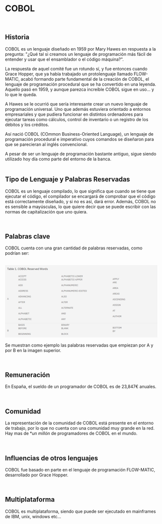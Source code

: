 # COBOL
<br>

## **Historia**
COBOL es un lenguaje diseñado en 1959 por Mary Hawes en respuesta a la pregunta: "¿Qué tal si creamos un lenguaje de programación más 
fácil de entender y usar que el ensamblador o el código máquina?".

La respuesta de aquel comité fue un rotundo sí, y fue entonces cuando Grace Hopper, que ya había trabajado un protolenguaje llamado 
FLOW-MATIC, acabó formando parte fundamental de la creación de COBOL, el lenguaje de programación procedural que se ha convertido en 
una leyenda. Aquello pasó en 1959, y aunque parezca increíble COBOL sigue en uso... y lo que le queda.

A Hawes se le ocurrió que sería interesante crear un nuevo lenguaje de programación universal. Uno que además estuviera orientado a 
entornos empresariales y que pudiera funcionar en distintos ordenadores para ejecutar tareas como cálculos, control de inventario o un 
registro de los débitos y los créditos.

Así nació COBOL (COmmon Business-Oriented Language), un lenguaje de programación procedural e imperativo cuyos comandos se diseñaron para 
que se parecieran al inglés convencional. 

A pesar de ser un lenguaje de programación bastante antiguo, sigue siendo utilizado hoy día como parte del entorno de la banca.  
<br>

## **Tipo de Lenguaje y Palabras Reservadas**

COBOL es un lenguaje compilado, lo que significa que cuando se tiene que ejecutar el código, el compilador se encargará de comprobar que 
el código está correctamente diseñado, y si no es así, dará error. Además, COBOL no es sensible a mayúsculas, lo que quiere decir que se 
puede escribir con las normas de capitalización que uno quiera.


<br>

## **Palabras clave**

COBOL cuenta con una gran cantidad de palabras reservadas, como podrían ser:
<br>
<br>

![AB](img/AB.png)


Se muestran como ejemplo las palabras reservadas que empiezan por A y por B en la imagen superior.


<br>

## **Remuneración** 

En España, el sueldo de un programador de COBOL es de 23,847€ anuales.

<br>

## **Comunidad**

La representación de la comunidad de COBOL está presente en el entorno de trabajo, por lo que no cuenta con una comunidad muy grande en la red. Hay mas de **un millón* de programadores de COBOL en el mundo.

<br>

## **Influencias de otros lenguajes**

COBOL fue basado en parte en el lenguaje de programación FLOW-MATIC, desarrollado por Grace Hopper.

<br>

## **Multiplataforma**

COBOL es multiplataforma, siendo que puede ser ejecutado en mainframes de IBM, unix, windows etc...